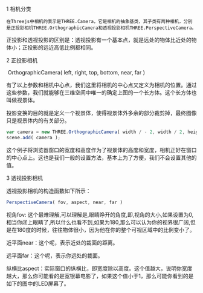 1 相机分类

 	在Threejs中相机的表示是THREE.Camera，它是相机的抽象基类，其子类有两种相机，分别是正投影相机THREE.OrthographicCamera和透视投影相机THREE.PerspectiveCamera。

​	正投影和透视投影的区别是：透视投影有一个基本点，就是远处的物体比近处的物体小；正投影的远近高低比例都相同。

2 正投影相机

​	OrthographicCamera( left, right, top, bottom, near, far )

​	有了以上参数和相机中心点，我们这里将相机的中心点又定义为相机的位置。通过这些参数，我们就能够在三维空间中唯一的确定上图的一个长方体。这个长方体也叫做视景体。

​	投影变换的目的就是定义一个视景体，使得视景体外多余的部分裁剪掉，最终图像只是视景体内的有关部分。

```javascript
var camera = new THREE.OrthographicCamera( width / - 2, width / 2, height / 2, height / - 2, 1, 1000 );
scene.add( camera );
```

这个例子将浏览器窗口的宽度和高度作为了视景体的高度和宽度，相机正好在窗口的中心点上。这也是我们一般的设置方法，基本上为了方便，我们不会设置其他的值。

3 透视投影相机

透视投影相机的构造函数如下所示：

```javascript
PerspectiveCamera( fov, aspect, near, far )
```

视角fov: 这个最难理解,可以理解是,眼睛睁开的角度,即,视角的大小,如果设置为0,相当你闭上眼睛了,所以什么也看不到,如果为180,那么可以认为你的视界很广阔,但是在180度的时候，往往物体很小，因为他在你的整个可视区域中的比例变小了。

近平面near：这个呢，表示近处的裁面的距离。

远平面far：这个呢，表示你远处的裁面。

纵横比aspect：实际窗口的纵横比，即宽度除以高度。这个值越大，说明你宽度越大，那么你可能看的是宽银幕电影了，如果这个值小于1，那么可能你看到的是如下的图中的LED屏幕了。

